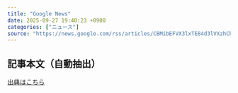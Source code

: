 ```yaml
---
title: "Google News"
date: 2025-09-27 19:40:23 +0900
categories: ["ニュース"]
source: "https://news.google.com/rss/articles/CBMibEFVX3lxTE84d3lVXzhCbXdJeXJzRDlTYVBicTBRTXQ3RDZHdVoyOUtueDFFSU1nZ3JkMVNWZE5zcThWQUFRbzF2Skd5cXNKOFVyM3ZFSVJ5YXZJUi01R0ZwM2V0Z0hLX045UlpBLUhQcnZUWA?oc=5"
---
```


## 記事本文（自動抽出）
<body class="y0K44d EA71Tc" id="readabilityBody"></body>

[出典はこちら](https://news.google.com/rss/articles/CBMibEFVX3lxTE84d3lVXzhCbXdJeXJzRDlTYVBicTBRTXQ3RDZHdVoyOUtueDFFSU1nZ3JkMVNWZE5zcThWQUFRbzF2Skd5cXNKOFVyM3ZFSVJ5YXZJUi01R0ZwM2V0Z0hLX045UlpBLUhQcnZUWA?oc=5)
